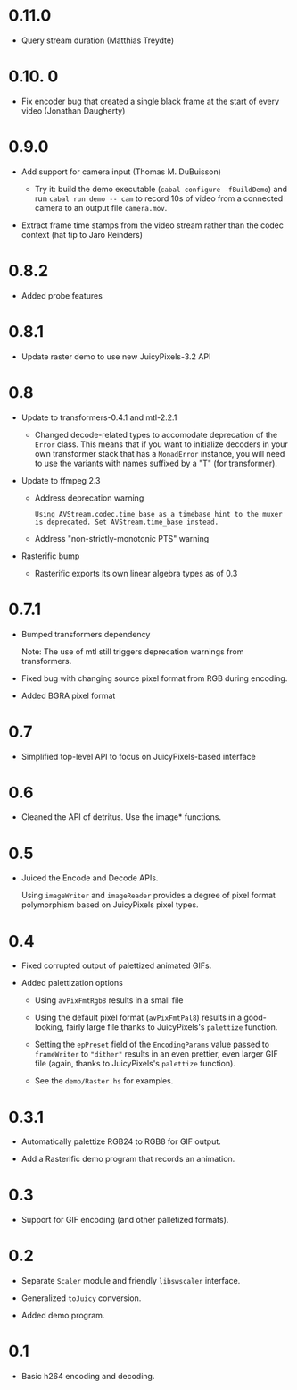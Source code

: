 # 0.11.0

* Query stream duration (Matthias Treydte)

# 0.10. 0

* Fix encoder bug that created a single black frame at the start of
  every video (Jonathan Daugherty)

# 0.9.0

* Add support for camera input (Thomas M. DuBuisson)
  * Try it: build the demo executable (`cabal configure -fBuildDemo`)
    and run `cabal run demo -- cam` to record 10s of video from a
    connected camera to an output file `camera.mov`.

* Extract frame time stamps from the video stream rather than the
  codec context (hat tip to Jaro Reinders)

# 0.8.2

* Added probe features

# 0.8.1

* Update raster demo to use new JuicyPixels-3.2 API

# 0.8

* Update to transformers-0.4.1 and mtl-2.2.1
  * Changed decode-related types to accomodate deprecation of the
    `Error` class. This means that if you want to initialize decoders
    in your own transformer stack that has a `MonadError` instance,
    you will need to use the variants with names suffixed by a "T"
    (for transformer).

* Update to ffmpeg 2.3

  * Address deprecation warning

    `Using AVStream.codec.time_base as a timebase hint to the muxer is
       deprecated. Set AVStream.time_base instead.`

  * Address "non-strictly-monotonic PTS" warning

* Rasterific bump
  * Rasterific exports its own linear algebra types as of 0.3

# 0.7.1

* Bumped transformers dependency

  Note: The use of mtl still triggers deprecation warnings from
  transformers.

* Fixed bug with changing source pixel format from RGB during
  encoding.

* Added BGRA pixel format

# 0.7

* Simplified top-level API to focus on JuicyPixels-based interface

# 0.6

* Cleaned the API of detritus. Use the image* functions.

# 0.5

* Juiced the Encode and Decode APIs.

  Using `imageWriter` and `imageReader` provides a degree of pixel
  format polymorphism based on JuicyPixels pixel types.

# 0.4

* Fixed corrupted output of palettized animated GIFs.

* Added palettization options

    * Using `avPixFmtRgb8` results in a small file

    * Using the default pixel format (`avPixFmtPal8`) results in a good-looking,
       fairly large file thanks to JuicyPixels's `palettize` function.

    * Setting the `epPreset` field of the `EncodingParams` value passed to
      `frameWriter` to `"dither"` results in an even prettier, even larger GIF
      file (again, thanks to JuicyPixels's `palettize` function).

    * See the `demo/Raster.hs` for examples.

# 0.3.1

* Automatically palettize RGB24 to RGB8 for GIF output.

* Add a Rasterific demo program that records an animation.

# 0.3

* Support for GIF encoding (and other palletized formats).

# 0.2

* Separate `Scaler` module and friendly `libswscaler` interface.

* Generalized `toJuicy` conversion.

* Added demo program.

# 0.1

* Basic h264 encoding and decoding.
